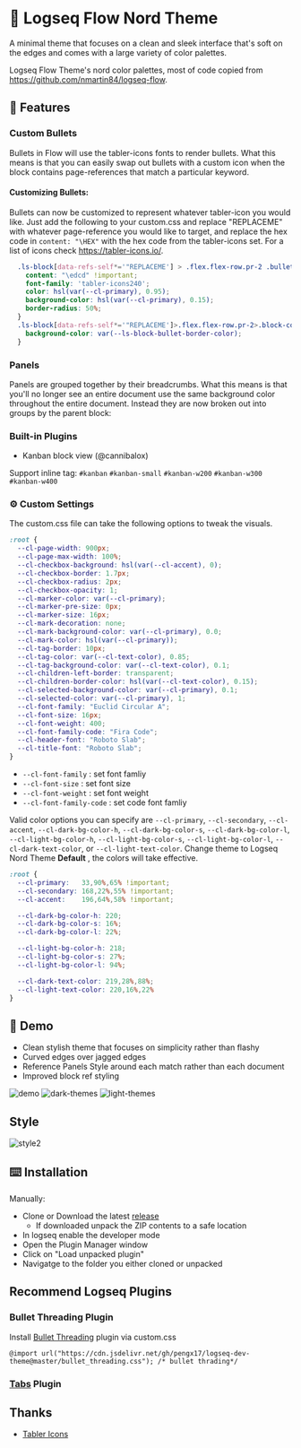 # 🧠 Logseq Flow Nord Theme
A minimal theme that focuses on a clean and sleek interface that's soft on the edges and comes with a large variety of color palettes.

Logseq Flow Theme's nord color palettes, most of code copied from https://github.com/nmartin84/logseq-flow.

## 🚀 Features

### Custom Bullets
Bullets in Flow will use the tabler-icons fonts to render bullets. What this means is that you can easily swap out bullets with a custom icon when the block contains page-references that match a particular keyword.

#### Customizing Bullets:
Bullets can now be customized to represent whatever tabler-icon you would like. Just add the following to your custom.css and replace "REPLACEME" with whatever page-reference you would like to target, and replace the hex code in `content: "\HEX"` with the hex code from the tabler-icons set. For a list of icons check https://tabler-icons.io/.
```css
  .ls-block[data-refs-self*='"REPLACEME'] > .flex.flex-row.pr-2 .bullet-container .bullet:before {
    content: "\edcd" !important;
    font-family: 'tabler-icons240';
    color: hsl(var(--cl-primary), 0.95);
    background-color: hsl(var(--cl-primary), 0.15);
    border-radius: 50%;
  }
  .ls-block[data-refs-self*='"REPLACEME']>.flex.flex-row.pr-2>.block-control-wrap a>.bullet-container.bullet-closed>.bullet:before {
    background-color: var(--ls-block-bullet-border-color);
  }
```

### Panels
Panels are grouped together by their breadcrumbs. What this means is that you'll no longer see an entire document use the same background color throughout the entire document. Instead they are now broken out into groups by the parent block:

### Built-in Plugins

- Kanban block view (@cannibalox)

Support inline tag: `#kanban` `#kanban-small` `#kanban-w200` `#kanban-w300` `#kanban-w400`

### ⚙️ Custom Settings

The custom.css file can take the following options to tweak the visuals.
```css
:root {
  --cl-page-width: 900px;
  --cl-page-max-width: 100%;
  --cl-checkbox-background: hsl(var(--cl-accent), 0);
  --cl-checkbox-border: 1.7px;
  --cl-checkbox-radius: 2px;
  --cl-checkbox-opacity: 1;
  --cl-marker-color: var(--cl-primary);
  --cl-marker-pre-size: 0px;
  --cl-marker-size: 16px;
  --cl-mark-decoration: none;
  --cl-mark-background-color: var(--cl-primary), 0.0;
  --cl-mark-color: hsl(var(--cl-primary));
  --cl-tag-border: 10px;
  --cl-tag-color: var(--cl-text-color), 0.85;
  --cl-tag-background-color: var(--cl-text-color), 0.1;
  --cl-children-left-border: transparent;
  --cl-children-border-color: hsl(var(--cl-text-color), 0.15);
  --cl-selected-background-color: var(--cl-primary), 0.1;
  --cl-selected-color: var(--cl-primary), 1;
  --cl-font-family: "Euclid Circular A";
  --cl-font-size: 16px;
  --cl-font-weight: 400;
  --cl-font-family-code: "Fira Code";
  --cl-header-font: "Roboto Slab";
  --cl-title-font: "Roboto Slab";
}
```

- `--cl-font-family`  :  set font famliy
- `--cl-font-size`    :  set font size
- `--cl-font-weight`  :  set font weight
- `--cl-font-family-code`  :  set code font famliy

Valid color options you can specify are `--cl-primary`, `--cl-secondary`, `--cl-accent`,
`--cl-dark-bg-color-h`, `--cl-dark-bg-color-s`, `--cl-dark-bg-color-l`,
`--cl-light-bg-color-h`, `--cl-light-bg-color-s`, `--cl-light-bg-color-l`,
`--cl-dark-text-color`, or `--cl-light-text-color`.
Change theme to Logseq Nord Theme **Default** , the colors will take effective.

```css
:root {
  --cl-primary:   33,90%,65% !important;
  --cl-secondary: 168,22%,55% !important;
  --cl-accent:    196,64%,58% !important;

  --cl-dark-bg-color-h: 220;
  --cl-dark-bg-color-s: 16%;
  --cl-dark-bg-color-l: 22%;

  --cl-light-bg-color-h: 218;
  --cl-light-bg-color-s: 27%;
  --cl-light-bg-color-l: 94%;

  --cl-dark-text-color: 219,28%,88%;
  --cl-light-text-color: 220,16%,22%
}
```

## 🚀 Demo
- Clean stylish theme that focuses on simplicity rather than flashy
- Curved edges over jagged edges
- Reference Panels Style around each match rather than each document
- Improved block ref styling

![demo](.images/demo.png)
![dark-themes](.images/dark.png)
![light-themes](.images/light.png)

## Style

![style2](.images/style2.png)

## ⌨️ Installation

Manually:
- Clone or Download the latest [release](https://github.com/henices/logseq-flow-nord/releases)
  - If downloaded unpack the ZIP contents to a safe location
- In logseq enable the developer mode
- Open the Plugin Manager window
- Click on "Load unpacked plugin"
- Navigatge to the folder you either cloned or unpacked

## Recommend Logseq Plugins

### Bullet Threading Plugin

Install [Bullet Threading](https://cdn.jsdelivr.net/gh/pengx17/logseq-dev-theme@master/bullet_threading.css) plugin via custom.css 

```
@import url("https://cdn.jsdelivr.net/gh/pengx17/logseq-dev-theme@master/bullet_threading.css"); /* bullet thrading*/
```

### [Tabs](https://github.com/pengx17/logseq-plugin-tabs) Plugin

## Thanks
- [Tabler Icons](https://github.com/tabler/tabler-icons)
